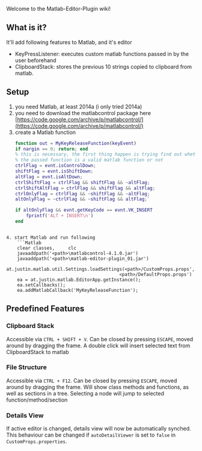 Welcome to the Matlab-Editor-Plugin wiki!

## What is it?
It'll add following features to Matlab, and it's editor
* KeyPressListener: executes custom matlab functions passed in by the user beforehand
* ClipboardStack: stores the previous 10 strings copied to clipboard from matlab.

## Setup
1. you need Matlab, at least 2014a (i only tried 2014a)
2. you need to download the matlabcontrol package here [https://code.google.com/archive/p/matlabcontrol/](https://code.google.com/archive/p/matlabcontrol/)
3. create a Matlab function <MyKeyReleaseFunction>
    ```Matlab
    function out = MyKeyReleaseFunction(keyEvent)
    if nargin == 0; return; end
    % this is necessary, the first thing happen is trying find out whether 
    % the passed function is a valid matlab function or not
    ctrlFlag = evnt.isControlDown;
    shiftFlag = evnt.isShiftDown;
    altFlag = evnt.isAltDown;
    ctrlShiftFlag = ctrlFlag && shiftFlag && ~altFlag;
    ctrlShiftAltFlag = ctrlFlag && shiftFlag && altFlag;
    ctrlOnlyFlag = ctrlFlag && ~shiftFlag && ~altFlag;
    altOnlyFlag = ~ctrlFlag && ~shiftFlag && altFlag;`
    
    if altOnlyFlag && evnt.getKeyCode == evnt.VK_INSERT
        fprintf('ALT + INSERT\n')
    end
```

4. start Matlab and run following
    ```Matlab
    clear classes,     clc
    javaaddpath('<path>\matlabcontrol-4.1.0.jar')
    javaaddpath('<path>\matlab-editor-plugin_01.jar')
    at.justin.matlab.util.Settings.loadSettings(<path>/CustomProps.props',...
                                          <path>/DefaultProps.props')
    ea = at.justin.matlab.EditorApp.getInstance();
    ea.setCallbacks();
    ea.addMatlabCallback('MyKeyReleaseFunction');
```

## Predefined Features
### Clipboard Stack
Accessible via `CTRL + SHIFT + V`. Can be closed by pressing `ESCAPE`, moved around by dragging the frame. A double click will insert selected text from ClipboardStack to matlab 
### File Structure
Accessible via `CTRL + F12`. Can be closed by pressing `ESCAPE`, moved around by dragging the frame. Will show class methods and functions, as well as sections in a tree. Selecting a node will jump to selected function/method/section
### Details View
If active editor is changed, details view will now be automatically synched. This behaviour can be changed if `autoDetailViewer` is set to `false` in `CustomProps.properties`.
